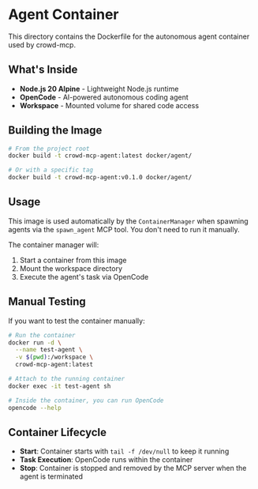 # Agent Container

This directory contains the Dockerfile for the autonomous agent container used by crowd-mcp.

## What's Inside

- **Node.js 20 Alpine** - Lightweight Node.js runtime
- **OpenCode** - AI-powered autonomous coding agent
- **Workspace** - Mounted volume for shared code access

## Building the Image

```bash
# From the project root
docker build -t crowd-mcp-agent:latest docker/agent/

# Or with a specific tag
docker build -t crowd-mcp-agent:v0.1.0 docker/agent/
```

## Usage

This image is used automatically by the `ContainerManager` when spawning agents via the `spawn_agent` MCP tool. You don't need to run it manually.

The container manager will:

1. Start a container from this image
2. Mount the workspace directory
3. Execute the agent's task via OpenCode

## Manual Testing

If you want to test the container manually:

```bash
# Run the container
docker run -d \
  --name test-agent \
  -v $(pwd):/workspace \
  crowd-mcp-agent:latest

# Attach to the running container
docker exec -it test-agent sh

# Inside the container, you can run OpenCode
opencode --help
```

## Container Lifecycle

- **Start**: Container starts with `tail -f /dev/null` to keep it running
- **Task Execution**: OpenCode runs within the container
- **Stop**: Container is stopped and removed by the MCP server when the agent is terminated
